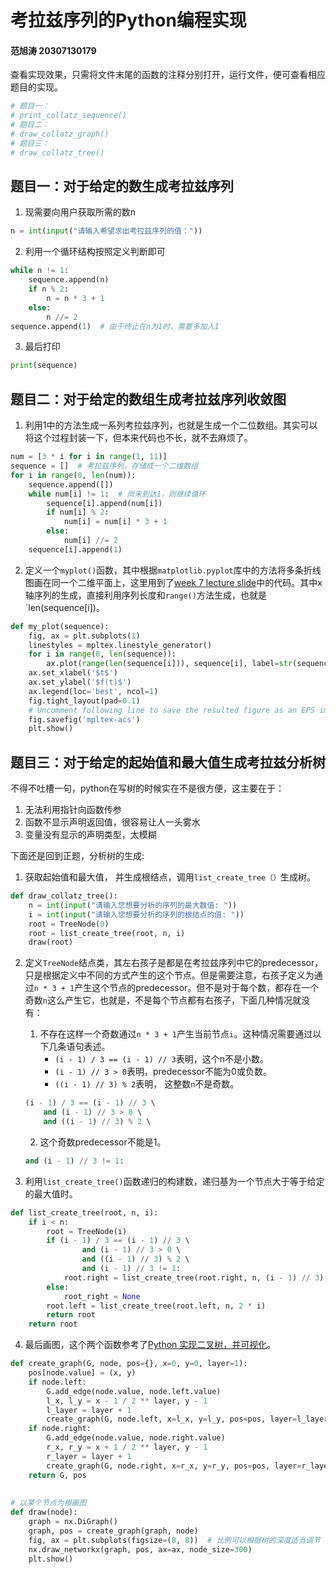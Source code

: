# 考拉兹序列的Python编程实现

#### 范旭涛 20307130179

查看实现效果，只需将文件末尾的函数的注释分别打开，运行文件，便可查看相应题目的实现。
```python
# 题目一：  
# print_collatz_sequence()  
# 题目二：  
# draw_collatz_graph()  
# 题目三：  
# draw_collatz_tree()
```

## 题目一：对于给定的数生成考拉兹序列

1. 现需要向用户获取所需的数n
```python
n = int(input("请输入希望求出考拉兹序列的值："))
```

2. 利用一个循环结构按照定义判断即可
```python
while n != 1:  
    sequence.append(n)  
    if n % 2:  
        n = n * 3 + 1  
    else:  
        n //= 2
sequence.append(1)  # 由于终止在n为1时，需要多加入1
```

3. 最后打印
```python
print(sequence)
```

## 题目二：对于给定的数组生成考拉兹序列收敛图

1. 利用1中的方法生成一系列考拉兹序列，也就是生成一个二位数组。其实可以将这个过程封装一下，但本来代码也不长，就不去麻烦了。
```python
num = [3 * i for i in range(1, 11)]  
sequence = []  # 考拉兹序列，存储成一个二维数组  
for i in range(0, len(num)):  
    sequence.append([])  
    while num[i] != 1:  # 尚未到达1，则继续循环  
        sequence[i].append(num[i])  
        if num[i] % 2:  
            num[i] = num[i] * 3 + 1  
        else:  
            num[i] //= 2  
    sequence[i].append(1)
```

2. 定义一个`myplot()`函数，其中根据`matplotlib.pyplot`库中的方法将多条折线图画在同一个二维平面上，这里用到了[week 7 lecture slide](https://github.com/liuyxpp/XDSY118019/blob/main/notebooks/04_python_plotting.ipynb )中的代码。其中x轴序列的生成，直接利用序列长度和`range()`方法生成，也就是`len(sequence[i])。
```python
def my_plot(sequence):  
    fig, ax = plt.subplots(1)  
    linestyles = mpltex.linestyle_generator()  
    for i in range(0, len(sequence)):  
        ax.plot(range(len(sequence[i])), sequence[i], label=str(sequence[i][0]), **next(linestyles))  
    ax.set_xlabel('$t$')  
    ax.set_ylabel('$f(t)$')  
    ax.legend(loc='best', ncol=1)  
    fig.tight_layout(pad=0.1)  
    # Uncomment following line to save the resulted figure as an EPS image file.  
    fig.savefig('mpltex-acs')  
    plt.show()
```

## 题目三：对于给定的起始值和最大值生成考拉兹分析树

不得不吐槽一句，python在写树的时候实在不是很方便，这主要在于：
1. 无法利用指针向函数传参
2. 函数不显示声明返回值，很容易让人一头雾水
3. 变量没有显示的声明类型，太模糊

下面还是回到正题，分析树的生成:
1. 获取起始值和最大值， 并生成根结点，调用`list_create_tree（）`生成树。
```python
def draw_collatz_tree():  
    n = int(input("请输入您想要分析的序列的最大数值: "))  
    i = int(input("请输入您想要分析的序列的根结点的值: "))  
    root = TreeNode(0)  
    root = list_create_tree(root, n, i)  
    draw(root)
```

2. 定义`TreeNode`结点类，其左右孩子是都是在考拉兹序列中它的predecessor，只是根据定义中不同的方式产生的这个节点。但是需要注意，右孩子定义为通过`n * 3 + 1`产生这个节点的predecessor。但不是对于每个数，都存在一个奇数`n`这么产生它，也就是，不是每个节点都有右孩子，下面几种情况就没有：
	1. 不存在这样一个奇数通过`n * 3 + 1`产生当前节点`i`。这种情况需要通过以下几条语句表述。
		- `(i - 1) / 3 == (i - 1) // 3`表明，这个n不是小数。
		- `(i - 1) // 3 > 0`表明，predecessor不能为0或负数。
		- `((i - 1) // 3) % 2`表明， 这整数`n`不是奇数。
	```python 
	(i - 1) / 3 == (i - 1) // 3 \  
        and (i - 1) // 3 > 0 \  
        and ((i - 1) // 3) % 2 \  
	```
	2. 这个奇数predecessor不能是1。
	```python
	and (i - 1) // 3 != 1:
	```

3. 利用`list_create_tree()`函数递归的构建数，递归基为一个节点大于等于给定的最大值时。
```python
def list_create_tree(root, n, i):  
    if i < n:  
        root = TreeNode(i)  
        if (i - 1) / 3 == (i - 1) // 3 \  
                and (i - 1) // 3 > 0 \  
                and ((i - 1) // 3) % 2 \  
                and (i - 1) // 3 != 1:  
            root.right = list_create_tree(root.right, n, (i - 1) // 3)  
        else:  
            root_right = None  
        root.left = list_create_tree(root.left, n, 2 * i)  
        return root  
    return root
```
4. 最后画图，这个两个函数参考了[Python 实现二叉树，并可视化](https://zhuanlan.zhihu.com/p/35574577)。
```python
def create_graph(G, node, pos={}, x=0, y=0, layer=1):  
    pos[node.value] = (x, y)  
    if node.left:  
        G.add_edge(node.value, node.left.value)  
        l_x, l_y = x - 1 / 2 ** layer, y - 1  
        l_layer = layer + 1  
        create_graph(G, node.left, x=l_x, y=l_y, pos=pos, layer=l_layer)  
    if node.right:  
        G.add_edge(node.value, node.right.value)  
        r_x, r_y = x + 1 / 2 ** layer, y - 1  
        r_layer = layer + 1  
        create_graph(G, node.right, x=r_x, y=r_y, pos=pos, layer=r_layer)  
    return G, pos  
  
  
# 以某个节点为根画图  
def draw(node):  
    graph = nx.DiGraph()  
    graph, pos = create_graph(graph, node)  
    fig, ax = plt.subplots(figsize=(8, 8))  # 比例可以根据树的深度适当调节  
    nx.draw_networkx(graph, pos, ax=ax, node_size=300)  
    plt.show()
```